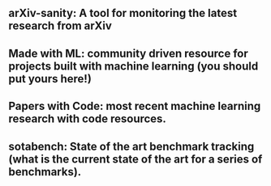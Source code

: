 ## arXiv-sanity: A tool for monitoring the latest research from arXiv

## Made with ML: community driven resource for projects built with machine learning (you should put yours here!)

## Papers with Code: most recent machine learning research with code resources.

## sotabench: State of the art benchmark tracking (what is the current state of the art for a series of benchmarks).
